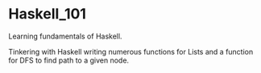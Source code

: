 # Haskell_101

Learning fundamentals of Haskell.

Tinkering with Haskell writing numerous functions for Lists and a function for DFS to find path to a given node.
